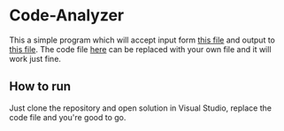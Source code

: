 # Code-Analyzer


This a simple program which will accept input form [this file](/CodeAnalyzer/in.txt) and output to [this file](/CodeAnalyzer/out.txt).
The code file [here](/CodeAnalyzer/Code.cpp) can be replaced with your own file and it will work just fine.


## How to run

Just clone the repository and open solution in Visual Studio, replace the code file and you're good to go.
